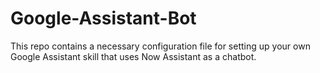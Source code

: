 # Google-Assistant-Bot
This repo contains a necessary configuration file for setting up your own Google Assistant skill that uses Now Assistant as a chatbot.

